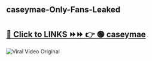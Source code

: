
 ## caseymae-Only-Fans-Leaked

# <h2><a href="https://clipsfans.com/caseymae&ref=git">🔗 Click to LINKS ⏩⏩ 👉 🟢 caseymae </a></h2>

<a href="https://clipsfans.com/caseymae&ref=git" rel="nofollow" data-target="animated-image.originalLink"><img src="https://i.ibb.co.com/xMMVF88/686577567.gif" alt="Viral Video Original" style="max-width: 100%; display: inline-block;" data-target="animated-image.originalImage"></a>
